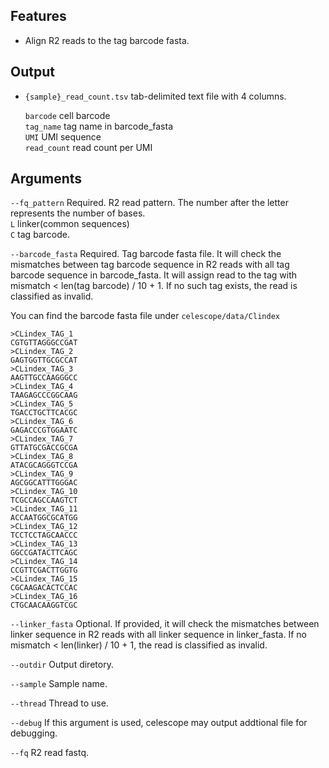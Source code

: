 ## Features
- Align R2 reads to the tag barcode fasta.

## Output

- `{sample}_read_count.tsv` tab-delimited text file with 4 columns.

    `barcode` cell barcode  
    `tag_name`  tag name in barcode_fasta  
    `UMI`   UMI sequence  
    `read_count` read count per UMI  


## Arguments
`--fq_pattern` Required. R2 read pattern. The number after the letter represents the number of bases.         
`L` linker(common sequences)  
`C` tag barcode.

`--barcode_fasta` Required. Tag barcode fasta file. It will check the mismatches between tag barcode 
sequence in R2 reads with all tag barcode sequence in barcode_fasta. 
It will assign read to the tag with mismatch < len(tag barcode) / 10 + 1. 
If no such tag exists, the read is classified as invalid.

You can find the barcode fasta file under `celescope/data/Clindex`
```
>CLindex_TAG_1
CGTGTTAGGGCCGAT
>CLindex_TAG_2
GAGTGGTTGCGCCAT
>CLindex_TAG_3
AAGTTGCCAAGGGCC
>CLindex_TAG_4
TAAGAGCCCGGCAAG
>CLindex_TAG_5
TGACCTGCTTCACGC
>CLindex_TAG_6
GAGACCCGTGGAATC
>CLindex_TAG_7
GTTATGCGACCGCGA
>CLindex_TAG_8
ATACGCAGGGTCCGA
>CLindex_TAG_9
AGCGGCATTTGGGAC
>CLindex_TAG_10
TCGCCAGCCAAGTCT
>CLindex_TAG_11
ACCAATGGCGCATGG
>CLindex_TAG_12
TCCTCCTAGCAACCC
>CLindex_TAG_13
GGCCGATACTTCAGC
>CLindex_TAG_14
CCGTTCGACTTGGTG
>CLindex_TAG_15
CGCAAGACACTCCAC
>CLindex_TAG_16
CTGCAACAAGGTCGC
```

`--linker_fasta` Optional. If provided, it will check the mismatches between linker sequence in R2 reads 
with all linker sequence in linker_fasta. If no mismatch < len(linker) / 10 + 1, the read is classified as invalid.

`--outdir` Output diretory.

`--sample` Sample name.

`--thread` Thread to use.

`--debug` If this argument is used, celescope may output addtional file for debugging.

`--fq` R2 read fastq.

